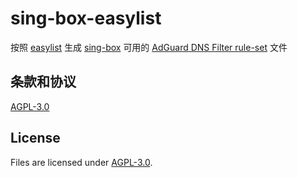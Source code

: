 # sing-box-easylist

按照 [easylist](https://easylist.to/) 生成 [sing-box](https://github.com/SagerNet/sing-box) 可用的 [AdGuard DNS Filter rule-set](https://sing-box.sagernet.org/configuration/rule-set/adguard/) 文件

## 条款和协议

[AGPL-3.0](./LICENSE)

## License

Files are licensed under [AGPL-3.0](./LICENSE).